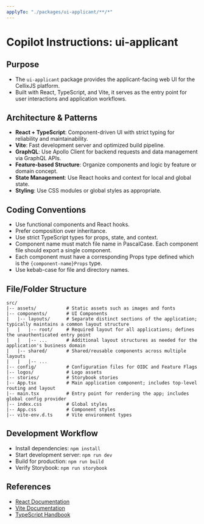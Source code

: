 ```yaml
---
applyTo: "./packages/ui-applicant/**/*"
---
```

# Copilot Instructions: ui-applicant

## Purpose

- The `ui-applicant` package provides the applicant-facing web UI for the CellixJS platform.
- Built with React, TypeScript, and Vite, it serves as the entry point for user interactions and application workflows.

## Architecture & Patterns

- **React + TypeScript**: Component-driven UI with strict typing for reliability and maintainability.
- **Vite**: Fast development server and optimized build pipeline.
- **GraphQL**: Use Apollo Client for backend requests and data management via GraphQL APIs.
- **Feature-based Structure**: Organize components and logic by feature or domain concept.
- **State Management**: Use React hooks and context for local and global state.
- **Styling**: Use CSS modules or global styles as appropriate.

## Coding Conventions

- Use functional components and React hooks.
- Prefer composition over inheritance.
- Use strict TypeScript types for props, state, and context.
- Component name must match file name in PascalCase. Each component file should export a single component.
- Each component must have a corresponding Props type defined which is the `{component-name}Props` type.
- Use kebab-case for file and directory names.

## File/Folder Structure

```
src/
|-- assets/           # Static assets such as images and fonts
|-- components/       # UI Components
|   |-- layouts/      # Separate distinct sections of the application; typically maintains a common layout structure
|   |   |-- root/     # Required layout for all applications; defines the unauthenticated entry point
|   |   |-- ...       # Additional layout structures as needed for the application's business domain
|   |-- shared/       # Shared/reusable components across multiple layouts
|   |   |-- ...
|-- config/           # Configuration files for OIDC and Feature Flags
|-- logos/            # Logo assets
|-- stories/          # Storybook stories
|-- App.tsx           # Main application component; includes top-level routing and layout
|-- main.tsx          # Entry point for rendering the app; includes global config provider
|-- index.css         # Global styles
|-- App.css           # Component styles
|-- vite-env.d.ts     # Vite environment types
```

## Development Workflow

- Install dependencies: `npm install`
- Start development server: `npm run dev`
- Build for production: `npm run build`
- Verify Storybook: `npm run storybook`


<!-- ## Testing

- Use `vitest` for unit and integration tests.
- Each component should have a corresponding `*.test.tsx` file.
- Coverage reports are generated in `coverage/`. -->

## References

- [React Documentation](https://react.dev/)
- [Vite Documentation](https://vitejs.dev/)
- [TypeScript Handbook](https://www.typescriptlang.org/docs/)
